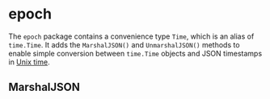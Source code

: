 # epoch

The `epoch` package contains a convenience type `Time`, which is an alias of `time.Time`. It adds the `MarshalJSON()` and `UnmarshalJSON()` methods to enable simple conversion between `time.Time` objects and JSON timestamps in [Unix time](https://en.wikipedia.org/wiki/Unix_time).

## MarshalJSON


